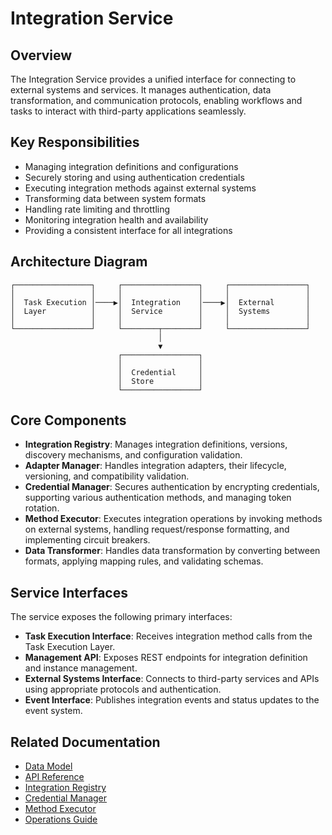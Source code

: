 # Integration Service

## Overview

The Integration Service provides a unified interface for connecting to external systems and services. It manages authentication, data transformation, and communication protocols, enabling workflows and tasks to interact with third-party applications seamlessly.

## Key Responsibilities

* Managing integration definitions and configurations
* Securely storing and using authentication credentials
* Executing integration methods against external systems
* Transforming data between system formats
* Handling rate limiting and throttling
* Monitoring integration health and availability
* Providing a consistent interface for all integrations

## Architecture Diagram

```
┌─────────────────┐     ┌─────────────────┐     ┌─────────────────┐
│                 │     │                 │     │                 │
│  Task Execution │────▶│  Integration    │────▶│  External       │
│  Layer          │     │  Service        │     │  Systems        │
│                 │     │                 │     │                 │
└─────────────────┘     └────────┬────────┘     └─────────────────┘
                                 │
                                 ▼
                        ┌─────────────────┐
                        │                 │
                        │  Credential     │
                        │  Store          │
                        └─────────────────┘
```

## Core Components

* **Integration Registry**: Manages integration definitions, versions, discovery mechanisms, and configuration validation.
* **Adapter Manager**: Handles integration adapters, their lifecycle, versioning, and compatibility validation.
* **Credential Manager**: Secures authentication by encrypting credentials, supporting various authentication methods, and managing token rotation.
* **Method Executor**: Executes integration operations by invoking methods on external systems, handling request/response formatting, and implementing circuit breakers.
* **Data Transformer**: Handles data transformation by converting between formats, applying mapping rules, and validating schemas.

## Service Interfaces

The service exposes the following primary interfaces:

* **Task Execution Interface**: Receives integration method calls from the Task Execution Layer.
* **Management API**: Exposes REST endpoints for integration definition and instance management.
* **External Systems Interface**: Connects to third-party services and APIs using appropriate protocols and authentication.
* **Event Interface**: Publishes integration events and status updates to the event system.

## Related Documentation

* [Data Model](./data_model.md)
* [API Reference](./interfaces/api.md)
* [Integration Registry](./implementation/integration_registry.md)
* [Credential Manager](./implementation/credential_manager.md)
* [Method Executor](./implementation/method_executor.md)
* [Operations Guide](./operations/monitoring.md)


